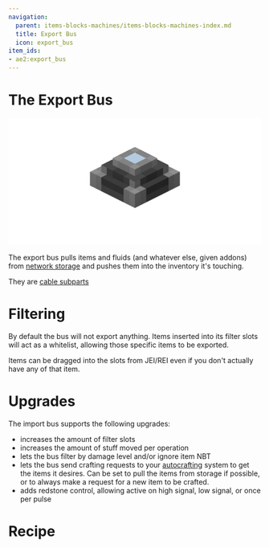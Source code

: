 ```yaml
---
navigation:
  parent: items-blocks-machines/items-blocks-machines-index.md
  title: Export Bus
  icon: export_bus
item_ids:
- ae2:export_bus
---
```

# The Export Bus

![A picture of an export bus.](../assets/blocks/export_bus.png)

The export bus pulls items and fluids (and whatever else, given addons) from [network storage](../ae2-mechanics/import-export-storage.md)
and pushes them into  the inventory it's touching.

They are [cable subparts](../ae2-mechanics/cable-subparts.md)

# Filtering

By default the bus will not export anything. Items inserted into its filter slots will act as a whitelist,
allowing those specific items to be exported.

Items can be dragged into the slots from JEI/REI even if you don't actually have any of that item.

# Upgrades

The import bus supports the following upgrades:

- <ItemLink id="capacity_card" /> increases the amount of filter slots
- <ItemLink id="speed_card" /> increases the amount of stuff moved per operation
- <ItemLink id="fuzzy_card" /> lets the bus filter by damage level and/or ignore item NBT
- <ItemLink id="crafting_card" /> lets the bus send crafting requests to your [autocrafting](../ae2-mechanics/autocrafting.md)
  system to get the items it desires. Can be set to pull the items from storage if possible, or to always make a request
  for a new item to be crafted.
- <ItemLink id="redstone_card" /> adds redstone control, allowing active on high signal, low signal, or once per pulse

# Recipe

<RecipeFor id="import_bus" />